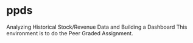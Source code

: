 # ppds
Analyzing Historical Stock/Revenue Data and Building a Dashboard
This environment is to do the Peer Graded Assignment.
